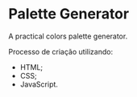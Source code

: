 # Palette Generator
A practical colors palette generator.

Processo de criação utilizando:
- HTML;
- CSS;
- JavaScript.
